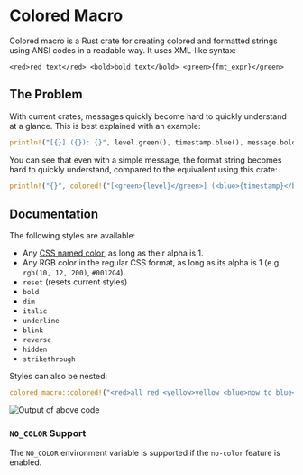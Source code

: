# Colored Macro

Colored macro is a Rust crate for creating colored and formatted strings using ANSI codes in a readable way. It uses XML-like syntax:

`<red>red text</red> <bold>bold text</bold> <green>{fmt_expr}</green>`

## The Problem

With current crates, messages quickly become hard to quickly understand at a glance. This is best explained with an example:

```rust
println!("[{}] ({}): {}", level.green(), timestamp.blue(), message.bold());
```

You can see that even with a simple message, the format string becomes hard to quickly understand, compared to the equivalent using this crate:

```rust
println!("{}", colored!("[<green>{level}</green>] (<blue>{timestamp}</blue>): <bold>{message}</bold>"));
```

## Documentation

The following styles are available:

* Any [CSS named color](https://www.w3.org/wiki/CSS/Properties/color/keywords), as long as their alpha is 1.
* Any RGB color in the regular CSS format, as long as its alpha is 1 (e.g. `rgb(10, 12, 200)`, `#0012G4`).
* `reset` (resets current styles)
* `bold`
* `dim`
* `italic`
* `underline`
* `blink`
* `reverse`
* `hidden`
* `strikethrough`

Styles can also be nested:

```rust
colored_macro::colored!("<red>all red <yellow>yellow <blue>now to blue</blue> back to yellow</yellow> back to red</red>")
```

![Output of above code](https://user-images.githubusercontent.com/56727311/233061615-998b3d66-2457-4f8b-8075-6c71489b0edd.png)

### `NO_COLOR` Support

The `NO_COLOR` environment variable is supported if the `no-color` feature is enabled.

